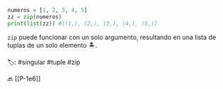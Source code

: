 ```python title:zipSolo.py
numeros = [1, 2, 3, 4, 5]
zz = zip(numeros)
print(list(zz)) #[(1,), (2,), (3,), (4,), (5,)]
```

`zip` puede funcionar con un solo argumento, resultando en una lista de tuplas de un solo elemento 🏝️.

🏷️:  #singular #tuple #zip

🔙 [[P-1e6]]